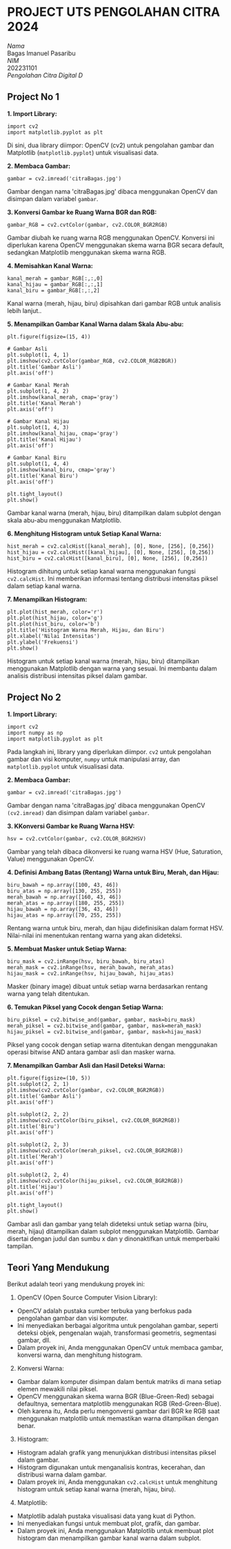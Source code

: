 # PROJECT UTS PENGOLAHAN CITRA 2024

_Nama_  
Bagas Imanuel Pasaribu  
_NIM_  
202231101  
_Pengolahan Citra Digital D_

## Project No 1

__1. Import Library:__
```
import cv2
import matplotlib.pyplot as plt
```
Di sini, dua library diimpor: OpenCV (cv2) untuk pengolahan gambar dan Matplotlib (`matplotlib.pyplot`) untuk visualisasi data.

__2. Membaca Gambar:__  
```
gambar = cv2.imread('citraBagas.jpg')
```
Gambar dengan nama 'citraBagas.jpg' dibaca menggunakan OpenCV dan disimpan dalam variabel `gambar`.

__3. Konversi Gambar ke Ruang Warna BGR dan RGB:__ 
```
gambar_RGB = cv2.cvtColor(gambar, cv2.COLOR_BGR2RGB)
```
Gambar diubah ke ruang warna RGB menggunakan OpenCV. Konversi ini diperlukan karena OpenCV menggunakan skema warna BGR secara default, sedangkan Matplotlib menggunakan skema warna RGB.  

__4. Memisahkan Kanal Warna:__ 
```
kanal_merah = gambar_RGB[:,:,0]
kanal_hijau = gambar_RGB[:,:,1]
kanal_biru = gambar_RGB[:,:,2]
```
Kanal warna (merah, hijau, biru) dipisahkan dari gambar RGB untuk analisis lebih lanjut..  

__5. Menampilkan Gambar Kanal Warna dalam Skala Abu-abu:__ 
```
plt.figure(figsize=(15, 4))

# Gambar Asli
plt.subplot(1, 4, 1)
plt.imshow(cv2.cvtColor(gambar_RGB, cv2.COLOR_RGB2BGR))
plt.title('Gambar Asli')
plt.axis('off')

# Gambar Kanal Merah
plt.subplot(1, 4, 2)
plt.imshow(kanal_merah, cmap='gray')
plt.title('Kanal Merah')
plt.axis('off')

# Gambar Kanal Hijau
plt.subplot(1, 4, 3)
plt.imshow(kanal_hijau, cmap='gray')
plt.title('Kanal Hijau')
plt.axis('off')

# Gambar Kanal Biru
plt.subplot(1, 4, 4)
plt.imshow(kanal_biru, cmap='gray')
plt.title('Kanal Biru')
plt.axis('off')

plt.tight_layout()
plt.show()
```
Gambar kanal warna (merah, hijau, biru) ditampilkan dalam subplot dengan skala abu-abu menggunakan Matplotlib.  

__6. Menghitung Histogram untuk Setiap Kanal Warna:__ 
```
hist_merah = cv2.calcHist([kanal_merah], [0], None, [256], [0,256])
hist_hijau = cv2.calcHist([kanal_hijau], [0], None, [256], [0,256])
hist_biru = cv2.calcHist([kanal_biru], [0], None, [256], [0,256])
```
Histogram dihitung untuk setiap kanal warna menggunakan fungsi `cv2.calcHist`. Ini memberikan informasi tentang distribusi intensitas piksel dalam setiap kanal warna.  

__7. Menampilkan Histogram:__ 
```
plt.plot(hist_merah, color='r')
plt.plot(hist_hijau, color='g')
plt.plot(hist_biru, color='b')
plt.title('Histogram Warna Merah, Hijau, dan Biru')
plt.xlabel('Nilai Intensitas')
plt.ylabel('Frekuensi')
plt.show()
```
Histogram untuk setiap kanal warna (merah, hijau, biru) ditampilkan menggunakan Matplotlib dengan warna yang sesuai. Ini membantu dalam analisis distribusi intensitas piksel dalam gambar.

## Project No 2

__1. Import Library:__
```
import cv2
import numpy as np
import matplotlib.pyplot as plt
```
Pada langkah ini, library yang diperlukan diimpor. `cv2` untuk pengolahan gambar dan visi komputer, `numpy` untuk manipulasi array, dan `matplotlib.pyplot` untuk visualisasi data.

__2. Membaca Gambar:__  
```
gambar = cv2.imread('citraBagas.jpg')
```
Gambar dengan nama 'citraBagas.jpg' dibaca menggunakan OpenCV `(cv2.imread)` dan disimpan dalam variabel `gambar`.

__3. KKonversi Gambar ke Ruang Warna HSV:__ 
```
hsv = cv2.cvtColor(gambar, cv2.COLOR_BGR2HSV)
```
Gambar yang telah dibaca dikonversi ke ruang warna HSV (Hue, Saturation, Value) menggunakan OpenCV.

__4. Definisi Ambang Batas (Rentang) Warna untuk Biru, Merah, dan Hijau:__ 
```
biru_bawah = np.array([100, 43, 46])
biru_atas = np.array([130, 255, 255])
merah_bawah = np.array([160, 43, 46])
merah_atas = np.array([180, 255, 255])
hijau_bawah = np.array([36, 43, 46])
hijau_atas = np.array([70, 255, 255])
```
Rentang warna untuk biru, merah, dan hijau didefinisikan dalam format HSV. Nilai-nilai ini menentukan rentang warna yang akan dideteksi.

__5. Membuat Masker untuk Setiap Warna:__ 
```
biru_mask = cv2.inRange(hsv, biru_bawah, biru_atas)
merah_mask = cv2.inRange(hsv, merah_bawah, merah_atas)
hijau_mask = cv2.inRange(hsv, hijau_bawah, hijau_atas)
```
Masker (binary image) dibuat untuk setiap warna berdasarkan rentang warna yang telah ditentukan.  

__6. Temukan Piksel yang Cocok dengan Setiap Warna:__ 
```
biru_piksel = cv2.bitwise_and(gambar, gambar, mask=biru_mask)
merah_piksel = cv2.bitwise_and(gambar, gambar, mask=merah_mask)
hijau_piksel = cv2.bitwise_and(gambar, gambar, mask=hijau_mask)
```
Piksel yang cocok dengan setiap warna ditentukan dengan menggunakan operasi bitwise AND antara gambar asli dan masker warna.  

__7. Menampilkan Gambar Asli dan Hasil Deteksi Warna:__ 
```
plt.figure(figsize=(10, 5))
plt.subplot(2, 2, 1)
plt.imshow(cv2.cvtColor(gambar, cv2.COLOR_BGR2RGB))
plt.title('Gambar Asli')
plt.axis('off')

plt.subplot(2, 2, 2)
plt.imshow(cv2.cvtColor(biru_piksel, cv2.COLOR_BGR2RGB))
plt.title('Biru')
plt.axis('off')

plt.subplot(2, 2, 3)
plt.imshow(cv2.cvtColor(merah_piksel, cv2.COLOR_BGR2RGB))
plt.title('Merah')
plt.axis('off')

plt.subplot(2, 2, 4)
plt.imshow(cv2.cvtColor(hijau_piksel, cv2.COLOR_BGR2RGB))
plt.title('Hijau')
plt.axis('off')

plt.tight_layout()
plt.show()
```
Gambar asli dan gambar yang telah dideteksi untuk setiap warna (biru, merah, hijau) ditampilkan dalam subplot menggunakan Matplotlib. Gambar disertai dengan judul dan sumbu x dan y dinonaktifkan untuk memperbaiki tampilan.
## Teori Yang Mendukung  
Berikut adalah teori yang mendukung proyek ini:

1. OpenCV (Open Source Computer Vision Library):

- OpenCV adalah pustaka sumber terbuka yang berfokus pada pengolahan gambar dan visi komputer.
- Ini menyediakan berbagai algoritma untuk pengolahan gambar, seperti deteksi objek, pengenalan wajah, transformasi geometris, segmentasi gambar, dll.
- Dalam proyek ini, Anda menggunakan OpenCV untuk membaca gambar, konversi warna, dan menghitung histogram.

2. Konversi Warna:
- Gambar dalam komputer disimpan dalam bentuk matriks di mana setiap elemen mewakili nilai piksel.
- OpenCV menggunakan skema warna BGR (Blue-Green-Red) sebagai defaultnya, sementara matplotlib menggunakan RGB (Red-Green-Blue).
- Oleh karena itu, Anda perlu mengonversi gambar dari BGR ke RGB saat menggunakan matplotlib untuk memastikan warna ditampilkan dengan benar.

3. Histogram:
- Histogram adalah grafik yang menunjukkan distribusi intensitas piksel dalam gambar.
- Histogram digunakan untuk menganalisis kontras, kecerahan, dan distribusi warna dalam gambar.
- Dalam proyek ini, Anda menggunakan `cv2.calcHist` untuk menghitung histogram untuk setiap kanal warna (merah, hijau, biru).

4. Matplotlib:

- Matplotlib adalah pustaka visualisasi data yang kuat di Python.
- Ini menyediakan fungsi untuk membuat plot, grafik, dan gambar.
- Dalam proyek ini, Anda menggunakan Matplotlib untuk membuat plot histogram dan menampilkan gambar kanal warna dalam subplot.
